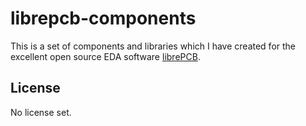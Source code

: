 # librepcb-components
This is a set of components and libraries which I have created for the
excellent open source EDA software [librePCB](https://github.com/librepcb/librepcb).

## License
No license set.
